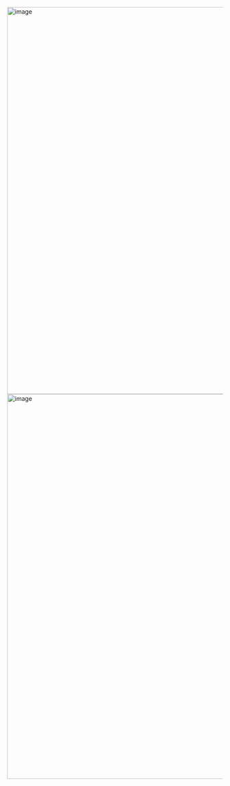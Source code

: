 <img width="1920" height="902" alt="image" src="https://github.com/user-attachments/assets/47fe8154-1839-4952-93fa-cc4b5abdd39b" />

<img width="1920" height="897" alt="image" src="https://github.com/user-attachments/assets/457ecde2-e5f4-466e-ab6c-25b241d8f79e" />
